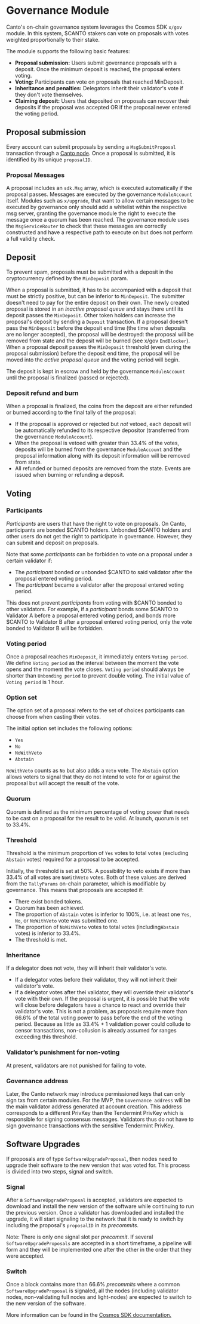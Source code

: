 # Governance Module

Canto's on-chain governance system leverages the Cosmos SDK `x/gov` module. In this system, $CANTO stakers can vote on proposals with votes weighted proportionally to their stake.

The module supports the following basic features:

* **Proposal submission:** Users submit governance proposals with a deposit. Once the minimum deposit is reached, the proposal enters voting.
* **Voting:** Participants can vote on proposals that reached MinDeposit.
* **Inheritance and penalties:** Delegators inherit their validator's vote if they don't vote themselves.
* **Claiming deposit:** Users that deposited on proposals can recover their deposits if the proposal was accepted OR if the proposal never entered the voting period.

## Proposal submission <a href="#proposal-submission" id="proposal-submission"></a>

Every account can submit proposals by sending a `MsgSubmitProposal` transaction through a [Canto node](../../canto-node/validators/). Once a proposal is submitted, it is identified by its unique `proposalID`.

### Proposal Messages <a href="#proposal-messages" id="proposal-messages"></a>

A proposal includes an `sdk.Msg` array, which is executed automatically if the proposal passes. Messages are executed by the governance `ModuleAccount` itself. Modules such as `x/upgrade`, that want to allow certain messages to be executed by governance only should add a whitelist within the respective msg server, granting the governance module the right to execute the message once a quorum has been reached. The governance module uses the `MsgServiceRouter` to check that these messages are correctly constructed and have a respective path to execute on but does not perform a full validity check.

## Deposit <a href="#deposit" id="deposit"></a>

To prevent spam, proposals must be submitted with a deposit in the cryptocurrency defined by the `MinDeposit` param.

When a proposal is submitted, it has to be accompanied with a deposit that must be strictly positive, but can be inferior to `MinDeposit`. The submitter doesn't need to pay for the entire deposit on their own. The newly created proposal is stored in an _inactive proposal queue_ and stays there until its deposit passes the `MinDeposit`. Other token holders can increase the proposal's deposit by sending a `Deposit` transaction. If a proposal doesn't pass the `MinDeposit` before the deposit end time (the time when deposits are no longer accepted), the proposal will be destroyed: the proposal will be removed from state and the deposit will be burned (see x/gov `EndBlocker`). When a proposal deposit passes the `MinDeposit` threshold (even during the proposal submission) before the deposit end time, the proposal will be moved into the _active proposal queue_ and the voting period will begin.

The deposit is kept in escrow and held by the governance `ModuleAccount` until the proposal is finalized (passed or rejected).

### Deposit refund and burn <a href="#deposit-refund-and-burn" id="deposit-refund-and-burn"></a>

When a proposal is finalized, the coins from the deposit are either refunded or burned according to the final tally of the proposal:

* If the proposal is approved or rejected but _not_ vetoed, each deposit will be automatically refunded to its respective depositor (transferred from the governance `ModuleAccount`).
* When the proposal is vetoed with greater than 33.4% of the votes, deposits will be burned from the governance `ModuleAccount` and the proposal information along with its deposit information will be removed from state.
* All refunded or burned deposits are removed from the state. Events are issued when burning or refunding a deposit.

## Voting <a href="#vote" id="vote"></a>

### Participants <a href="#participants" id="participants"></a>

_Participants_ are users that have the right to vote on proposals. On Canto, participants are bonded $CANTO holders. Unbonded $CANTO holders and other users do not get the right to participate in governance. However, they can submit and deposit on proposals.

Note that some _participants_ can be forbidden to vote on a proposal under a certain validator if:

* The _participant_ bonded or unbonded $CANTO to said validator after the proposal entered voting period.
* The _participant_ became a validator after the proposal entered voting period.

This does not prevent _participants_ from voting with $CANTO bonded to other validators. For example, if a _participant_ bonds some $CANTO to Validator A before a proposal entered voting period, and bonds more $CANTO to Validator B after a proposal entered voting period, only the vote bonded to Validator B will be forbidden.

### Voting period <a href="#voting-period" id="voting-period"></a>

Once a proposal reaches `MinDeposit`, it immediately enters `Voting period`. We define `Voting period` as the interval between the moment the vote opens and the moment the vote closes. `Voting period` should always be shorter than `Unbonding period` to prevent double voting. The initial value of `Voting period` is 1 hour.

### Option set <a href="#option-set" id="option-set"></a>

The option set of a proposal refers to the set of choices participants can choose from when casting their votes.

The initial option set includes the following options:

* `Yes`
* `No`
* `NoWithVeto`
* `Abstain`

`NoWithVeto` counts as `No` but also adds a `Veto` vote. The `Abstain` option allows voters to signal that they do not intend to vote for or against the proposal but will accept the result of the vote.

### Quorum <a href="#quorum" id="quorum"></a>

Quorum is defined as the minimum percentage of voting power that needs to be cast on a proposal for the result to be valid. At launch, quorum is set to 33.4%.

### Threshold <a href="#threshold" id="threshold"></a>

Threshold is the minimum proportion of `Yes` votes to total votes (excluding `Abstain` votes) required for a proposal to be accepted.

Initially, the threshold is set at 50%. A possibility to veto exists if more than 33.4% of all votes are `NoWithVeto` votes. Both of these values are derived from the `TallyParams` on-chain parameter, which is modifiable by governance. This means that proposals are accepted if:

* There exist bonded tokens.
* Quorum has been achieved.
* The proportion of `Abstain` votes is inferior to 100%, i.e. at least one `Yes`, `No`, or `NoWithVeto` vote was submitted one.
* The proportion of `NoWithVeto` votes to total votes (including`Abstain` votes) is inferior to 33.4%.
* The threshold is met.

### Inheritance <a href="#inheritance" id="inheritance"></a>

If a delegator does not vote, they will inherit their validator's vote.

* If a delegator votes before their validator, they will not inherit their validator's vote.
* If a delegator votes after thei validator, they will override their validator's vote with their own. If the proposal is urgent, it is possible that the vote will close before delegators have a chance to react and override their validator's vote. This is not a problem, as proposals require more than 66.6% of the total voting power to pass before the end of the voting period. Because as little as 33.4% + 1 validation power could collude to censor transactions, non-collusion is already assumed for ranges exceeding this threshold.

### Validator’s punishment for non-voting <a href="#validator-s-punishment-for-non-voting" id="validator-s-punishment-for-non-voting"></a>

At present, validators are not punished for failing to vote.

### Governance address <a href="#governance-address" id="governance-address"></a>

Later, the Canto network may introduce permissioned keys that can only sign txs from certain modules. For the MVP, the `Governance address` will be the main validator address generated at account creation. This address corresponds to a different PrivKey than the Tendermint PrivKey which is responsible for signing consensus messages. Validators thus do not have to sign governance transactions with the sensitive Tendermint PrivKey.

## Software Upgrades <a href="#software-upgrade" id="software-upgrade"></a>

If proposals are of type `SoftwareUpgradeProposal`, then nodes need to upgrade their software to the new version that was voted for. This process is divided into two steps, signal and switch.

### Signal <a href="#signal" id="signal"></a>

After a `SoftwareUpgradeProposal` is accepted, validators are expected to download and install the new version of the software while continuing to run the previous version. Once a validator has downloaded and installed the upgrade, it will start signaling to the network that it is ready to switch by including the proposal's `proposalID` in its _precommits_.

Note: There is only one signal slot per _precommit_. If several `SoftwareUpgradeProposals` are accepted in a short timeframe, a pipeline will form and they will be implemented one after the other in the order that they were accepted.

### Switch <a href="#switch" id="switch"></a>

Once a block contains more than 66.6% _precommits_ where a common `SoftwareUpgradeProposal` is signaled, all the nodes (including validator nodes, non-validating full nodes and light-nodes) are expected to switch to the new version of the software.

More information can be found in the [Cosmos SDK documentation.](https://docs.cosmos.network/master/modules/gov/)

